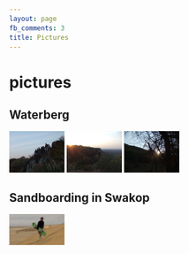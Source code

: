 ```yaml
---
layout: page
fb_comments: 3
title: Pictures
---
```


# pictures

## Waterberg
<div class="pics">
<a href="/pics/waterberg/DSCF5609.JPG" data-lightbox="roadtrip"><img src="/pics/waterberg/thumbs/DSCF5609.JPG" width="100px"></a>
<a href="/pics/waterberg/DSCF5655.JPG" data-lightbox="roadtrip"><img src="/pics/waterberg/thumbs/DSCF5655.JPG" width="100px"></a>
<a href="/pics/waterberg/DSCF5660.JPG" data-lightbox="roadtrip"><img src="/pics/waterberg/thumbs/DSCF5660.JPG" width="100px"></a>
</div>

## Sandboarding in Swakop

<a href="/pics/130823_SWK/(1).JPG" data-lightbox="roadtrip"><img src="/pics/130823_SWK/(1).JPG" width="100px"></a>
